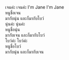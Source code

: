 เจนค่ะ เจนค่ะ I'm Jane I'm Jane  
หนูชื่อเจน  
มากับนุ่น และก็มากับโบว์  
นุ่นค่ะ นุ่นค่ะ  
หนูชื่อนุ่น  
มากับเจน และก็มากับโบว์  
โบว์ค่ะ โบว์ค่ะ  
หนูชื่อโบว์  
มากับนุ่น และก็มากับเจน  

